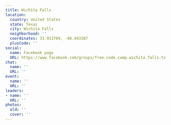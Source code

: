 ```yaml
---
title: Wichita Falls
location:
  country: United States
  state: Texas
  city: Wichita Falls
  neighborhood: ''
  coordinates: 33.913709, -98.493387
  plusCode: ''
social:
  name: Facebook page
  URL: https://www.facebook.com/groups/free.code.camp.wichita.falls.tx
chat:
  name: ''
  URL: ''
event:
  name: ''
  URL: ''
leaders:
- name: ''
  URL: ''
photos:
  old: ''
  cover: ''
---
```


